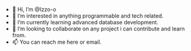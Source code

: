 - 👋 Hi, I’m @Izzo-o
- 👀 I’m interested in anything programmable and tech related. 
- 🌱 I’m currently learning advanced database development.
- 💞️ I’m looking to collaborate on any project i can contribute and learn from. 
- 📫 You can reach me here or email.

<!---
Izzo-o/Izzo-o is a ✨ special ✨ repository because its `README.md` (this file) appears on your GitHub profile.
You can click the Preview link to take a look at your changes.
--->
